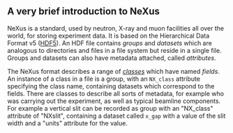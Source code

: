 ## A very brief introduction to NeXus
NeXus is a standard, used by neutron, X-ray and muon facilities all over the world, for storing experiment data. It is based on the Hierarchical Data Format v5 ([HDF5](https://www.hdfgroup.org/solutions/hdf5/)). An HDF file contains _groups_ and _datasets_ which are analogous to directories and files in a file system but reside in a single file. Groups and datasets can also have metadata attached, called _attributes_.

The NeXus format describes a range of [_classes_](https://manual.nexusformat.org/classes/base_classes) which have named _fields_. An instance of a class in a file is a group, with an `NX_class` attribute specifying the class name, containing datasets which correspond to the fields. There are classes to describe all sorts of metadata, for example who was carrying out the experiment, as well as typical beamline components. For example  a vertical slit can be recorded as group with an "NX_class" attribute of "NXslit", containing a dataset called `x_gap` with a value of the slit width and a "units" attribute for the value.

